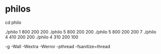 # philos

cd philo

./philo 1 800 200 200
./philo 5 800 200 200
./philo 5 800 200 200 7
./philo 4 410 200 200
./philo 4 310 200 100

-g -Wall -Wextra -Werror -pthread -fsanitize=thread
